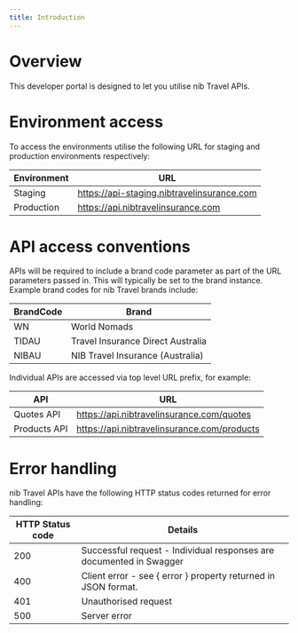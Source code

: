 ```yaml
---
title: Introduction
---
```

# Overview

This  developer portal is designed to let you utilise nib Travel APIs.
# Environment access

To access the environments utilise the following URL for staging and production environments respectively:

| Environment  | URL |
| ------------- | ------------- |
| Staging  | https://api-staging.nibtravelinsurance.com  |
| Production  | https://api.nibtravelinsurance.com |

# API access conventions

APIs will be required to include a brand code parameter as part of the URL parameters passed in. This will typically be set to the brand instance. Example brand codes for nib Travel brands include:

| BrandCode  | Brand |
| ------------- | ------------- |
| WN  | World Nomads  |
| TIDAU  | Travel Insurance Direct Australia |
| NIBAU  | NIB Travel Insurance (Australia) |

Individual APIs are accessed via top level URL prefix, for example:

| API  | URL |
| ------------- | ------------- |
| Quotes API  | https://api.nibtravelinsurance.com/quotes  |
| Products API  | https://api.nibtravelinsurance.com/products |
 
# Error handling

nib Travel APIs have the following HTTP status codes returned for error handling:

| HTTP Status code  | Details |
| ------------- | ------------- |
| 200  | Successful request - Individual responses are documented in Swagger  |
| 400  | Client error - see { error } property returned in JSON format. |
| 401  | Unauthorised request |
| 500  | Server error |

